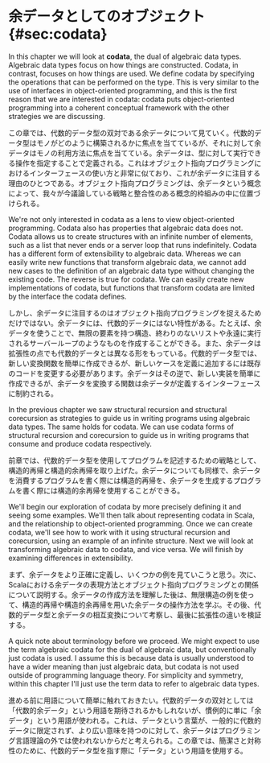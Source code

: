 # 余データとしてのオブジェクト {#sec:codata}

In this chapter we will look at **codata**, the dual of algebraic data types.
Algebraic data types focus on how things are constructed.
Codata, in contrast, focuses on how things are used.
We define codata by specifying the operations that can be performed on the type.
This is very similar to the use of interfaces in object-oriented programming, and this is the first reason that we are interested in codata: codata puts object-oriented programming into a coherent conceptual framework with the other strategies we are discussing.

この章では、代数的データ型の双対である余データについて見ていく。代数的データ型はモノがどのように構築されるかに焦点を当てているが、それに対して余データはモノの利用方法に焦点を当てている。余データは、型に対して実行できる操作を指定することで定義される。これはオブジェクト指向プログラミングにおけるインターフェースの使い方と非常に似ており、これが余データに注目する理由のひとつである。オブジェクト指向プログラミングは、余データという概念によって、我々が今議論している戦略と整合性のある概念的枠組みの中に位置づけられる。

We're not only interested in codata as a lens to view object-oriented programming.
Codata also has properties that algebraic data does not.
Codata allows us to create structures with an infinite number of elements, such as a list that never ends or a server loop that runs indefinitely. 
Codata has a different form of extensibility to algebraic data.
Whereas we can easily write new functions that transform algebraic data, we cannot add new cases to the definition of an algebraic data type without changing the existing code.
The reverse is true for codata. We can easily create new implementations of codata, but functions that transform codata are limited by the interface the codata defines.

しかし、余データに注目するのはオブジェクト指向プログラミングを捉えるためだけではない。余データには、代数的データにはない特性がある。たとえば、余データを使うことで、無限の要素を持つ構造、終わりのないリストや永遠に実行されるサーバーループのようなものを作成することができる。また、余データは拡張性の点でも代数的データとは異なる形をもっている。代数的データ型では、新しい変換関数を簡単に作成できるが、新しいケースを定義に追加するには既存のコードを変更する必要があります。余データはその逆で、新しい実装を簡単に作成できるが、余データを変換する関数は余データが定義するインターフェースに制約される。

In the previous chapter we saw structural recursion and structural corecursion as strategies to guide us in writing programs using algebraic data types.
The same holds for codata.
We can use codata forms of structural recursion and corecursion to guide us in writing programs that consume and produce codata respectively.

前章では、代数的データ型を使用してプログラムを記述するための戦略として、構造的再帰と構造的余再帰を取り上げた。余データについても同様で、余データを消費するプログラムを書く際には構造的再帰を、余データを生成するプログラムを書く際には構造的余再帰を使用することができる。

We'll begin our exploration of codata by more precisely defining it and seeing some examples. 
We'll then talk about representing codata in Scala, and the relationship to object-oriented programming.
Once we can create codata, we'll see how to work with it using structural recursion and corecursion, using an example of an infinite structure.
Next we will look at transforming algebraic data to codata, and vice versa.
We will finish by examining differences in extensibility.

まず、余データをより正確に定義し、いくつかの例を見ていこうと思う。次に、Scalaにおける余データの表現方法とオブジェクト指向プログラミングとの関係について説明する。余データの作成方法を理解した後は、無限構造の例を使って、構造的再帰や構造的余再帰を用いた余データの操作方法を学ぶ。その後、代数的データ型と余データの相互変換について考察し、最後に拡張性の違いを検証する。

A quick note about terminology before we proceed. We might expect to use the term algebraic codata for the dual of algebraic data, but conventionally just codata is used. I assume this is because data is usually understood to have a wider meaning than just algebraic data, but codata is not used outside of programming language theory. For simplicity and symmetry, within this chapter I'll just use the term data to refer to algebraic data types.

進める前に用語について簡単に触れておきたい。代数的データの双対としては「代数的余データ」という用語を期待されるかもしれないが、慣例的に単に「余データ」という用語が使われる。これは、データという言葉が、一般的に代数的データに限定されず、より広い意味を持つのに対して、余データはプログラミング言語理論の外では使われないからだと考えられる。この章では、簡潔さと対称性のために、代数的データ型を指す際に「データ」という用語を使用する。
